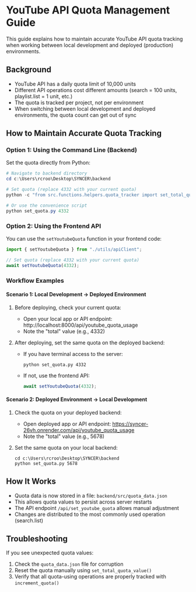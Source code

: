 # YouTube API Quota Management Guide

This guide explains how to maintain accurate YouTube API quota tracking when working between
local development and deployed (production) environments.

## Background

- YouTube API has a daily quota limit of 10,000 units
- Different API operations cost different amounts (search = 100 units, playlist.list = 1 unit, etc.)
- The quota is tracked per project, not per environment
- When switching between local development and deployed environments, the quota count can get out of sync

## How to Maintain Accurate Quota Tracking

### Option 1: Using the Command Line (Backend)

Set the quota directly from Python:

```powershell
# Navigate to backend directory
cd c:\Users\rcroo\Desktop\SYNCER\backend

# Set quota (replace 4332 with your current quota)
python -c "from src.functions.helpers.quota_tracker import set_total_quota_value; set_total_quota_value(4332)"

# Or use the convenience script
python set_quota.py 4332
```

### Option 2: Using the Frontend API

You can use the `setYoutubeQuota` function in your frontend code:

```typescript
import { setYoutubeQuota } from "./utils/apiClient";

// Set quota (replace 4332 with your current quota)
await setYoutubeQuota(4332);
```

### Workflow Examples

#### Scenario 1: Local Development → Deployed Environment

1. Before deploying, check your current quota:

   - Open your local app or API endpoint: http://localhost:8000/api/youtube_quota_usage
   - Note the "total" value (e.g., 4332)

2. After deploying, set the same quota on the deployed backend:
   - If you have terminal access to the server:
     ```
     python set_quota.py 4332
     ```
   - If not, use the frontend API:
     ```typescript
     await setYoutubeQuota(4332);
     ```

#### Scenario 2: Deployed Environment → Local Development

1. Check the quota on your deployed backend:

   - Open deployed app or API endpoint: https://syncer-26vh.onrender.com/api/youtube_quota_usage
   - Note the "total" value (e.g., 5678)

2. Set the same quota on your local backend:
   ```
   cd c:\Users\rcroo\Desktop\SYNCER\backend
   python set_quota.py 5678
   ```

## How It Works

- Quota data is now stored in a file: `backend/src/quota_data.json`
- This allows quota values to persist across server restarts
- The API endpoint `/api/set_youtube_quota` allows manual adjustment
- Changes are distributed to the most commonly used operation (search.list)

## Troubleshooting

If you see unexpected quota values:

1. Check the `quota_data.json` file for corruption
2. Reset the quota manually using `set_total_quota_value()`
3. Verify that all quota-using operations are properly tracked with `increment_quota()`
